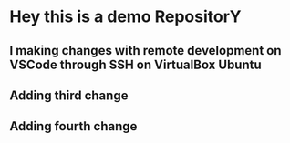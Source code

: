 # Hey this is a demo RepositorY
## I making changes with remote development on VSCode through SSH on VirtualBox Ubuntu

## Adding third change

## Adding fourth change